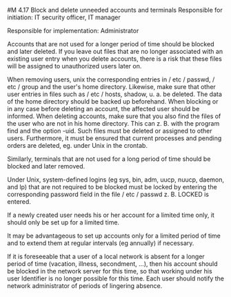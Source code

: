 #M 4.17 Block and delete unneeded accounts and terminals
Responsible for initiation: IT security officer, IT manager

Responsible for implementation: Administrator

Accounts that are not used for a longer period of time should be blocked and later deleted. If you leave out files that are no longer associated with an existing user entry when you delete accounts, there is a risk that these files will be assigned to unauthorized users later on.

When removing users, unix the corresponding entries in / etc / passwd, / etc / group and the user's home directory. Likewise, make sure that other user entries in files such as / etc / hosts, shadow, u. a. be deleted. The data of the home directory should be backed up beforehand. When blocking or in any case before deleting an account, the affected user should be informed. When deleting accounts, make sure that you also find the files of the user who are not in his home directory. This can z. B. with the program find and the option -uid. Such files must be deleted or assigned to other users. Furthermore, it must be ensured that current processes and pending orders are deleted, eg. under Unix in the crontab.

Similarly, terminals that are not used for a long period of time should be blocked and later removed.

Under Unix, system-defined logins (eg sys, bin, adm, uucp, nuucp, daemon, and lp) that are not required to be blocked must be locked by entering the corresponding password field in the file / etc / passwd z. B. LOCKED is entered.

If a newly created user needs his or her account for a limited time only, it should only be set up for a limited time.

It may be advantageous to set up accounts only for a limited period of time and to extend them at regular intervals (eg annually) if necessary.

If it is foreseeable that a user of a local network is absent for a longer period of time (vacation, illness, secondment, ...), then his account should be blocked in the network server for this time, so that working under his user Identifier is no longer possible for this time. Each user should notify the network administrator of periods of lingering absence.



